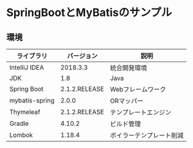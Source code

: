 # SpringBootとMyBatisのサンプル

## 環境
|ライブラリ|バージョン|説明|
|---|---|---|
|IntelliJ IDEA|2018.3.3|統合開発環境|
|JDK|1.8|Java|
|Spring Boot|2.1.2.RELEASE|Webフレームワーク|
|mybatis-spring|2.0.0|ORマッパー|
|Thymeleaf|2.1.2.RELEASE|テンプレートエンジン|
|Gradle|4.10.2|ビルド管理|
|Lombok|1.18.4|ボイラーテンプレート削減|


 